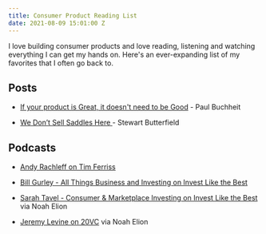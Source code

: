 ```yaml
---
title: Consumer Product Reading List
date: 2021-08-09 15:01:00 Z
---
```


I love building consumer products and love reading, listening and watching everything I can get my hands on. Here's an ever-expanding list of my favorites that I often go back to.

## Posts

* [If your product is Great, it doesn't need to be Good](http://paulbuchheit.blogspot.com/2010/02/if-your-product-is-great-it-doesnt-need.html#:\~:text=Paul%20Buchheit%3A%20If%20your%20product,t%20need%20to%20be%20Good.) - Paul Buchheit

* [We Don’t Sell Saddles Here ](https://medium.com/@stewart/we-dont-sell-saddles-here-4c59524d650d)- Stewart Butterfield

## Podcasts

* [Andy Rachleff on Tim Ferriss](https://tim.blog/2019/12/07/mike-maples-andy-rachleff-transcript/)

* [Bill Gurley - All Things Business and Investing on Invest Like the Best](https://www.joincolossus.com/episodes/12224182/gurley-all-things-business-and-investing?tab=mentionedcontent)

* [Sarah Tavel - Consumer & Marketplace Investing on Invest Like the Best](https://www.joincolossus.com/episodes/19136319/tavel-consumer-marketplace-investing?tab=mentionedcontent) via Noah Elion 

* [Jeremy Levine on 20VC](https://www.thetwentyminutevc.com/jeremy-levine-pinterest/) via Noah Elion 